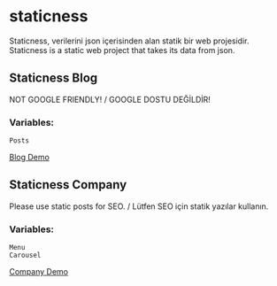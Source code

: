 # staticness
Staticness, verilerini json içerisinden alan statik bir web projesidir. <br>
Staticness is a static web project that takes its data from json.

## Staticness Blog
NOT GOOGLE FRIENDLY! / GOOGLE DOSTU DEĞİLDİR! <br>
### Variables:
```
Posts
```
<a href="http://halilbilgin.com.tr/staticness/blog/">Blog Demo</a>

## Staticness Company
Please use static posts for SEO. / Lütfen SEO için statik yazılar kullanın.
### Variables:
```
Menu
Carousel
```
<a href="http://halilbilgin.com.tr/staticness/company/">Company Demo</a> <br>
